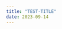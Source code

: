 ```yaml
---
title: "TEST-TITLE"
date: 2023-09-14
---
```

<script
  repo="hung19091/blog_comment"
  src="https://utteranc.es/client.js"
  issue-term="url"
  theme="github-light"
  crossorigin="anonymous"
  async="async"
></script>
